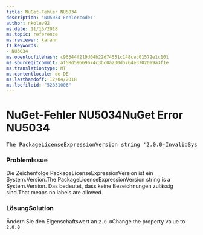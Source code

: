 ```yaml
---
title: NuGet-Fehler NU5034
description: 'NU5034-Fehlercode:'
author: nkolev92
ms.date: 11/15/2018
ms.topic: reference
ms.reviewer: karann
f1_keywords:
- NU5034
ms.openlocfilehash: c96344f219d04b22d74551c148cec01572e1c101
ms.sourcegitcommit: af58d59669674c3bc0a230d5764e37020a9a3f1e
ms.translationtype: MT
ms.contentlocale: de-DE
ms.lasthandoff: 12/04/2018
ms.locfileid: "52831006"
---
```

# <a name="nuget-error-nu5034"></a><span data-ttu-id="ca78c-103">NuGet-Fehler NU5034</span><span class="sxs-lookup"><span data-stu-id="ca78c-103">NuGet Error NU5034</span></span>
<pre>The PackageLicenseExpressionVersion string '2.0.0-InvalidSystemVersion' is not a valid version.</pre>

### <a name="issue"></a><span data-ttu-id="ca78c-104">Problem</span><span class="sxs-lookup"><span data-stu-id="ca78c-104">Issue</span></span>

<span data-ttu-id="ca78c-105">Die Zeichenfolge PackageLicenseExpressionVersion ist ein System.Version.</span><span class="sxs-lookup"><span data-stu-id="ca78c-105">The PackageLicenseExpressionVersion string is a System.Version.</span></span> <span data-ttu-id="ca78c-106">Das bedeutet, dass keine Bezeichnungen zulässig sind.</span><span class="sxs-lookup"><span data-stu-id="ca78c-106">That means no labels are allowed.</span></span>

### <a name="solution"></a><span data-ttu-id="ca78c-107">Lösung</span><span class="sxs-lookup"><span data-stu-id="ca78c-107">Solution</span></span>

<span data-ttu-id="ca78c-108">Ändern Sie den Eigenschaftswert an `2.0.0`</span><span class="sxs-lookup"><span data-stu-id="ca78c-108">Change the property value to `2.0.0`</span></span>
